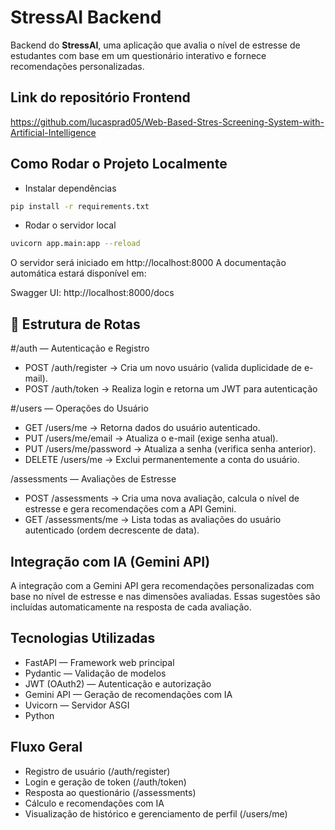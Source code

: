 # StressAI Backend

Backend do **StressAI**, uma aplicação que avalia o nível de estresse de estudantes com base em um questionário interativo e fornece recomendações personalizadas.

## Link do repositório Frontend
https://github.com/lucasprad05/Web-Based-Stres-Screening-System-with-Artificial-Intelligence

## Como Rodar o Projeto Localmente

 - Instalar dependências
```bash
pip install -r requirements.txt
```

- Rodar o servidor local
```bash
uvicorn app.main:app --reload
```
O servidor será iniciado em http://localhost:8000
A documentação automática estará disponível em:

Swagger UI: http://localhost:8000/docs

## 📂 Estrutura de Rotas
#/auth — Autenticação e Registro
- POST /auth/register → Cria um novo usuário (valida duplicidade de e-mail).
- POST /auth/token → Realiza login e retorna um JWT para autenticação

#/users — Operações do Usuário
- GET /users/me → Retorna dados do usuário autenticado.
- PUT /users/me/email → Atualiza o e-mail (exige senha atual).
- PUT /users/me/password → Atualiza a senha (verifica senha anterior).
- DELETE /users/me → Exclui permanentemente a conta do usuário.

/assessments — Avaliações de Estresse
- POST /assessments → Cria uma nova avaliação, calcula o nível de estresse e gera recomendações com a API Gemini.
- GET /assessments/me → Lista todas as avaliações do usuário autenticado (ordem decrescente de data).

## Integração com IA (Gemini API)

A integração com a Gemini API gera recomendações personalizadas com base no nível de estresse e nas dimensões avaliadas.
Essas sugestões são incluídas automaticamente na resposta de cada avaliação.

## Tecnologias Utilizadas
- FastAPI — Framework web principal
- Pydantic — Validação de modelos
- JWT (OAuth2) — Autenticação e autorização
- Gemini API — Geração de recomendações com IA
- Uvicorn — Servidor ASGI
- Python

## Fluxo Geral
- Registro de usuário (/auth/register)
- Login e geração de token (/auth/token)
- Resposta ao questionário (/assessments)
- Cálculo e recomendações com IA
- Visualização de histórico e gerenciamento de perfil (/users/me)
